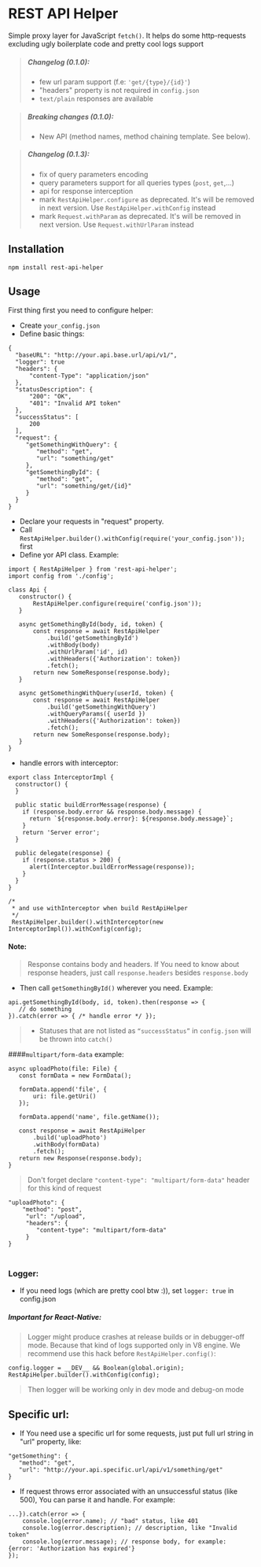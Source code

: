 # REST API Helper
Simple proxy layer for JavaScript `fetch()`. It helps do some http-requests excluding ugly boilerplate code and pretty cool logs support

> ##### Changelog (0.1.0):
> - few url param support (f.e: `'get/{type}/{id}'`)
> - "headers" property is not required in `config.json`
> - `text/plain` responses are available

> ##### Breaking changes (0.1.0):
> - New API (method names, method chaining template. See below). 

> ##### Changelog (0.1.3):
> - fix of query parameters encoding
> - query parameters support for all queries types (`post`, `get`,...)
> - api for response interception
> - mark `RestApiHelper.configure` as deprecated. It's will be removed in next version. Use `RestApiHelper.withConfig` instead 
> - mark `Request.withParam` as deprecated. It's will be removed in next version. Use `Request.withUrlParam` instead

## Installation
    npm install rest-api-helper
## Usage
First thing first you need to configure helper:   
  - Create `your_config.json`
  - Define basic things:
  
  ```
{
    "baseURL": "http://your.api.base.url/api/v1/",
    "logger": true
    "headers": {
        "content-Type": "application/json"
    },
    "statusDescription": {
        "200": "OK",
        "401": "Invalid API token"
    },
    "successStatus": [
        200
    ],
    "request": {
       "getSomethingWithQuery": {
          "method": "get",
          "url": "something/get"
       },
       "getSomethingById": {
          "method": "get",
          "url": "something/get/{id}"
       }
    }
}
```
 - Declare your requests in "request" property. 
 - Call `RestApiHelper.builder().withConfig(require('your_config.json'));` first
 - Define yor API class. Example:
 ```
import { RestApiHelper } from 'rest-api-helper';
import config from './config';

class Api { 
    constructor() {
        RestApiHelper.configure(require('config.json'));
    }
    
    async getSomethingById(body, id, token) {
        const response = await RestApiHelper
            .build('getSomethingById')
            .withBody(body)
            .withUrlParam('id', id)
            .withHeaders({'Authorization': token})
            .fetch();
        return new SomeResponse(response.body);
    }

    async getSomethingWithQuery(userId, token) {
        const response = await RestApiHelper
            .build('getSomethingWithQuery')
            .withQueryParams({ userId })
            .withHeaders({'Authorization': token})
            .fetch();
        return new SomeResponse(response.body);
    }
}
```
- handle errors with interceptor:
```
export class InterceptorImpl {
  constructor() {
  }

  public static buildErrorMessage(response) {
    if (response.body.error && response.body.message) {
      return `${response.body.error}: ${response.body.message}`;
    }
    return 'Server error';
  }

  public delegate(response) {
    if (response.status > 200) {
      alert(Interceptor.buildErrorMessage(response));
    }
  }
}

/*
 * and use withInterceptor when build RestApiHelper
 */
 RestApiHelper.builder().withInterceptor(new InterceptorImpl()).withConfig(config);
```
#### Note:
> Response contains body and headers. If You need to know about response headers, just call `response.headers` besides `response.body`
 - Then call `getSomethingById()` wherever you need. Example:
 ```
api.getSomethingById(body, id, token).then(response => {
	// do something
}).catch(error => { /* handle error */ });
```

> - Statuses that are not listed as `“successStatus”` in `config.json` will be thrown into `catch()`

####`multipart/form-data` example:
 ```
async uploadPhoto(file: File) {
    const formData = new FormData();
    
    formData.append('file', {
        uri: file.getUri()
    });
    
    formData.append('name', file.getName());
    
    const response = await RestApiHelper
     	.build('uploadPhoto')
     	.withBody(formData)
     	.fetch();
    return new Response(response.body);
}
```
> Don't forget declare `"content-type": "multipart/form-data"` header for this kind of request

```
"uploadPhoto": {
    "method": "post",
     "url": "/upload",
     "headers": {
        "content-type": "multipart/form-data"
     }
}
      
```   
##
### Logger:
 - If you need logs (which are pretty cool btw :)), set `logger: true` in config.json
##### Important for React-Native:
> Logger might produce crashes at release builds or in debugger-off mode. 
Because that kind of logs supported only in V8 engine. We recommend use this hack before `RestApiHelper.config()`:
```
config.logger = __DEV__ && Boolean(global.origin);
RestApiHelper.builder().withConfig(config);
```
> Then logger will be working only in dev mode and debug-on mode   

## Specific url:
- If You need use a specific url for some requests, 
just put full url string in "url" property, like:
```
"getSomething": {
   "method": "get",
   "url": "http://your.api.specific.url/api/v1/something/get"
}
```
- If request throws error associated with an unsuccessful status (like 500), You can parse it and handle. For example:
```
...}).catch(error => {
    console.log(error.name); // "bad" status, like 401
    console.log(error.description); // description, like "Invalid token"
    console.log(error.message); // response body, for example:  {error: 'Authorization has expired'}
});
```
